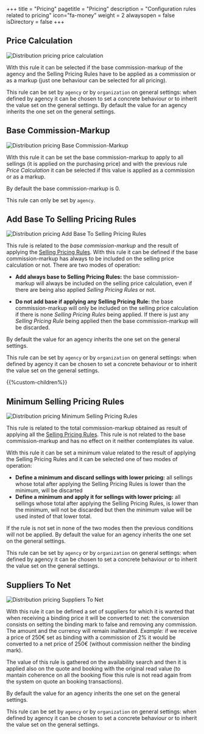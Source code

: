 +++
title = "Pricing"
pagetitle = "Pricing"
description = "Configuration rules related to pricing"
icon="fa-money"
weight = 2
alwaysopen = false
isDirectory = false
+++


## Price Calculation

![Distribution pricing price calculation](./../../../../images/web/distribution_web_pricing_pricecalculation.jpg "Distribution pricing price calculation")

With this rule it can be selected if the base commission-markup of the agency and the Selling Pricing Rules have to be applied as a commission or as a markup (just one behaviour can be selected for all pricing).

This rule can be set by `agency` or by `organization` on general settings: when defined by agency it can be chosen to set a concrete behaviour or to inherit the value set on the general settings. By default the value for an agency inherits the one set on the general settings.


## Base Commission-Markup

![Distribution pricing Base Commission-Markup](./../../../../images/web/distribution_web_pricing_basemarkup.jpg "Distribution pricing Base Commission-Markup")

With this rule it can be set the base commission-markup to apply to all sellings (it is applied on the purchasing price) and with the previous rule *Price Calculation* it can be selected if this value is applied as a commission or as a markup.

By default the base commission-markup is 0.

This rule can only be set by ``agency``.


## Add Base To Selling Pricing Rules

![Distribution pricing Add Base To Selling Pricing Rules](./../../../../images/web/distribution_web_pricing_addbase.jpg "Distribution pricing Add Base To Selling Pricing Rules")

This rule is related to the *base commission-markup* and the result of applying the [Selling Pricing Rules](./../../selling-pricing-rules). With this rule it can be defined if the base commission-markup has always to be included on the selling price calculation or not. There are two modes of operation:

* **Add always base to Selling Pricing Rules:** the base commission-markup will always be included on the selling price calculation, even if there are being also applied *Selling Pricing Rules* or not.

* **Do not add base if applying any Selling Pricing Rule:** the base commission-markup will only be included on the selling price calculation if there is none *Selling Pricing Rules* being applied. If there is just any *Selling Pricing Rule* being applied then the base commission-markup will be discarded.

By default the value for an agency inherits the one set on the general settings.

This rule can be set by `agency` or by `organization` on general settings: when defined by agency it can be chosen to set a concrete behaviour or to inherit the value set on the general settings.

{{%custom-children%}}


## Minimum Selling Pricing Rules

![Distribution pricing Minimum Selling Pricing Rules](./../../../../images/web/distribution_web_pricing_minimum.jpg "Distribution pricing Minimum Selling Pricing Rules")

This rule is related to the total commission-markup obtained as result of applying all the [Selling Pricing Rules](./../../selling-pricing-rules). This rule is not related to the base commission-markup and has no effect on it neither contemplates its value.

With this rule it can be set a minimum value related to the result of applying the Selling Pricing Rules and it can be selected one of two modes of operation:

* **Define a minimum and discard sellings with lower pricing:** all sellings whose total after applying the Selling Pricing Rules is lower than the minimum, will be discarted
* **Define a minimum and apply it for sellings with lower pricing:** all sellings whose total after applying the Selling Pricing Rules, is lower than the minimum, will not be discarded but then the minimum value will be used insted of that lower total.

If the rule is not set in none of the two modes then the previous conditions will not be applied. By default the value for an agency inherits the one set on the general settings.

This rule can be set by `agency` or by `organization` on general settings: when defined by agency it can be chosen to set a concrete behaviour or to inherit the value set on the general settings.

## Suppliers To Net

![Distribution pricing Suppliers To Net](./../../../../images/web/distribution_web_pricing_tonet.jpg "Distribution pricing Suppliers To Net")

With this rule it can be defined a set of suppliers for which it is wanted that when receiving a binding price it will be converted to net: the conversion consists on setting the binding mark to false and removing any commission. The amount and the currency will remain inalterated. *Example:* if we receive a price of 250€ set as binding with a commission of 2% it would be converted to a net price of 250€ (without commission neither the binding mark).

The value of this rule is gathered on the availability search and then it is applied also on the quote and booking with the original read value (to mantain coherence on all the booking flow this rule is not read again from the system on quote an booking transactions).

By default the value for an agency inherits the one set on the general settings.

This rule can be set by `agency` or by `organization` on general settings: when defined by agency it can be chosen to set a concrete behaviour or to inherit the value set on the general settings.